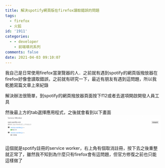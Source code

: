 ```yaml
---
title: 解決spotify網頁版在firefox讀取錯誤的問題
tags:
  - firefox
  - 火狐
id: '1911'
categories:
  - - developer
    - 前端填坑系列
comments: false
date: 2021-04-03 09:10:07
---
```


我自己是日常使用firefox當瀏覽器的人．之前就有遇到spotify的網頁版撥放器在firefox好像會讀取錯誤，之前就有研究一下，最近有朋友有遇到這問題，所以我乾脆寫篇文章上來紀錄

解決辦法很簡單，到spotify的網頁撥放器頁面按下f12或者去選項開啟開發人員工具

然後最上方的tab選擇應用程式，之後就會看到以下畫面 ![spotify firefox service worker](./resolve-spotify-client-issue-in-firefox/firefox_FRoD1LWwyk-1024x162.png)

這個就是spotify註冊的service worker，右上角有個取消註冊，按下去之後重整就正常了，雖然我不知到為什麼只有firefox會有這問題，但官方修復之前也只能這樣做了